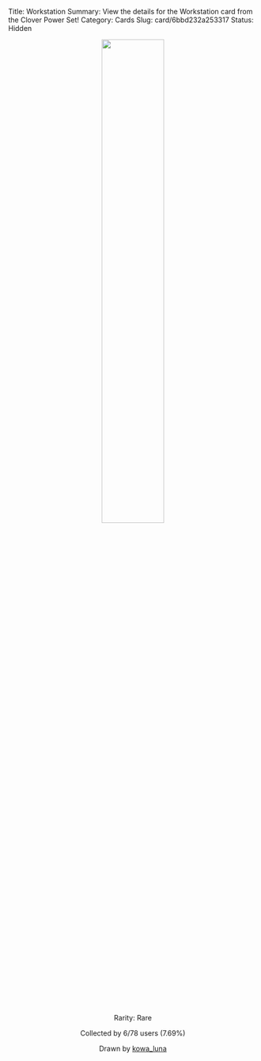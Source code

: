 Title: Workstation
Summary: View the details for the Workstation card from the Clover Power Set!
Category: Cards
Slug: card/6bbd232a253317
Status: Hidden

<center><a href='/images/cards/6bbd232a253317.png'><img src='/images/cards/6bbd232a253317.png' width='50%'></a>

Rarity: Rare

Collected by 6/78 users (7.69%)

Drawn by <a href='https://twitter.com/kowa_luna'>kowa_luna</a></center>
